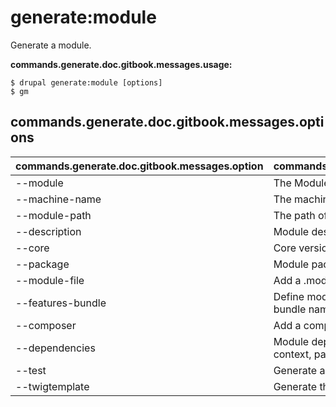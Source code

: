 # generate:module
Generate a module.

**commands.generate.doc.gitbook.messages.usage:**
```
$ drupal generate:module [options]
$ gm  
```

## commands.generate.doc.gitbook.messages.options
commands.generate.doc.gitbook.messages.option | commands.generate.doc.gitbook.messages.details
-------|-------------
--module | The Module name
--machine-name | The machine name (lowercase and underscore only)
--module-path | The path of the module
--description | Module description
--core | Core version
--package | Module package
--module-file | Add a .module file
--features-bundle | Define module as feature using the given Features bundle name
--composer | Add a composer.json file
--dependencies | Module dependencies separated by commas (i.e. context, panels)
--test | Generate a test class
--twigtemplate | Generate theme template
